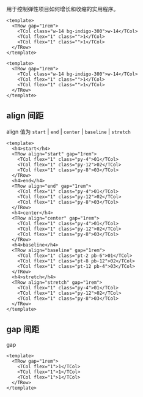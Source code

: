 <style lang="scss"> 
:where(.mdp-demo__preview) {
  h4{
    @apply text-xl font-semibold leading-12 text-slate-700;
  }
  :where(.t-row){
    background-color: #818cf81a;
    background-image: linear-gradient(135deg,#6366f180 10%,#0000 0,#0000 50%,#6366f180 0,#6366f180 60%,#0000 0,#0000);
    background-size: 7.07px 7.07px;
    @apply text-white text-sm font-bold font-mono leading-6 rounded-lg;
  }   
  :where(.t-col){
    @apply py-4 flex items-center justify-center bg-indigo-500 shadow-lg rounded-lg;
  }
}
</style>

用于控制弹性项目如何增长和收缩的实用程序。

```vue preview
<template>
  <TRow gap="1rem">
    <TCol class="w-14 bg-indigo-300">w-14</TCol>
    <TCol flex="1" class="">1</TCol>
    <TCol flex="1" class="">1</TCol>
  </TRow>
</template>
```

```vue preview
<template>
  <TRow gap="1rem">
    <TCol class="w-14 bg-indigo-300">w-14</TCol>
    <TCol flex="1" class="">1</TCol>
    <TCol flex="1" class="">1</TCol>
  </TRow>
</template>
```

## align 间距

align 值为 `start` | `end` | `center` | `baseline` | `stretch`

```vue preview
<template>
  <h4>start</h4>
  <TRow align="start" gap="1rem">
    <TCol flex="1" class="py-4">01</TCol>
    <TCol flex="1" class="py-12">02</TCol>
    <TCol flex="1" class="py-8">03</TCol>
  </TRow>
  <h4>end</h4>
  <TRow align="end" gap="1rem">
    <TCol flex="1" class="py-4">01</TCol>
    <TCol flex="1" class="py-12">02</TCol>
    <TCol flex="1" class="py-8">03</TCol>
  </TRow>
  <h4>center</h4>
  <TRow align="center" gap="1rem">
    <TCol flex="1" class="py-4">01</TCol>
    <TCol flex="1" class="py-12">02</TCol>
    <TCol flex="1" class="py-8">03</TCol>
  </TRow>
  <h4>baseline</h4>
  <TRow align="baseline" gap="1rem">
    <TCol flex="1" class="pt-2 pb-6">01</TCol>
    <TCol flex="1" class="pt-8 pb-12">02</TCol>
    <TCol flex="1" class="pt-12 pb-4">03</TCol>
  </TRow>
  <h4>stretch</h4>
  <TRow align="stretch" gap="1rem">
    <TCol flex="1" class="py-4">01</TCol>
    <TCol flex="1" class="py-12">02</TCol>
    <TCol flex="1" class="py-8">03</TCol>
  </TRow>
</template>
```

## gap 间距

gap

```vue preview
<template>
  <TRow gap="1rem">
    <TCol flex="1">1</TCol>
    <TCol flex="1">1</TCol>
    <TCol flex="1">1</TCol>
  </TRow>
</template>
```
